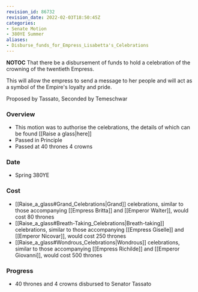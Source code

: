 ```yaml
---
revision_id: 86732
revision_date: 2022-02-03T18:50:45Z
categories:
- Senate Motion
- 380YE Summer
aliases:
- Disburse_funds_for_Empress_Lisabetta's_Celebrations
---
```



__NOTOC__
That there be a disbursement of funds to hold a celebration of the crowning of the twentieth Empress.

This will allow the empress to send a message to her people and will act as a symbol of the Empire's loyalty and pride.

Proposed by Tassato, Seconded by Temeschwar

### Overview
* This motion was to authorise the celebrations, the details of which can be found [[Raise a glass|here]]
* Passed in Principle
* Passed at 40 thrones 4 crowns

### Date
* Spring 380YE

### Cost
* [[Raise_a_glass#Grand_Celebrations|Grand]] celebrations, similar to those accompanying [[Empress Britta]] and [[Emperor Walter]], would cost 80 thrones
* [[Raise_a_glass#Breath-Taking_Celebrations|Breath-taking]] celebrations, similar to those accompanying [[Empress Giselle]] and [[Emperor Nicovar]], would cost 250 thrones
* [[Raise_a_glass#Wondrous_Celebrations|Wondrous]] celebrations, similar to those accompanying [[Empress Richilde]] and [[Emperor Giovanni]], would cost 500 thrones

### Progress
* 40 thrones and 4 crowns disbursed to Senator Tassato
